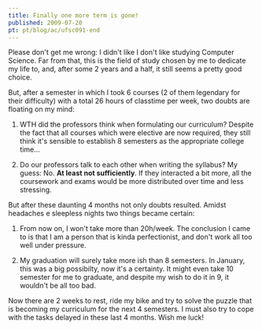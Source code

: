 ```yaml
---
title: Finally one more term is gone!
published: 2009-07-20
pt: pt/blog/ac/ufsc091-end
---
```


Please don't get me wrong: I didn't like I don't like studying Computer Science.
Far from that, this is the field of study chosen by me to dedicate my life to, and, after some 2 years and a half, it still seems a pretty good choice.

But, after a semester in which I took 6 courses (2 of them legendary for their difficulty) with a total 26 hours of classtime per week,
two doubts are floating on my mind:

  1. WTH did the professors think when formulating our curriculum?
     Despite the fact that all courses which were elective are now required, they still think it's sensible to establish 8 semesters as the appropriate college time...

  2. Do our professors talk to each other when writing the syllabus? My guess: No.
     **At least not sufficiently**. If they interacted a bit more, all the coursework and exams would be more distributed over time and less stressing.

But after these daunting 4 months not only doubts resulted.
Amidst headaches e sleepless nights two things became certain:

  1. From now on, I won't take more than 20h/week.
     The conclusion I came to is that I am a person that is kinda perfectionist, and don't work all too well under pressure.

  2. My graduation will surely take more ish than 8 semesters.
     In January, this was a big possibilty, now it's a certainty.
     It might even take 10 semester for me to graduate, and despite my wish to do it in 9, it wouldn't be all too bad.

Now there are 2 weeks to rest, ride my bike and try to solve the puzzle that is becoming my curriculum for the next 4 semesters.
I must also try to cope with the tasks delayed in these last 4 months. Wish me luck!

